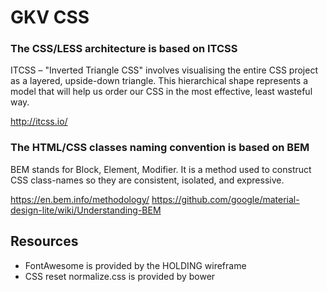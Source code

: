# GKV CSS

### The CSS/LESS architecture is based on ITCSS

ITCSS – "Inverted Triangle CSS" involves visualising the entire CSS project as a layered,
upside-down triangle. This hierarchical shape represents a model that will help us order our CSS in
the most effective, least wasteful way.

http://itcss.io/

### The HTML/CSS classes naming convention is based on BEM

BEM stands for Block, Element, Modifier. It is a method used to construct CSS class-names so they are consistent, isolated, and expressive.

https://en.bem.info/methodology/
https://github.com/google/material-design-lite/wiki/Understanding-BEM

## Resources

- FontAwesome is provided by the HOLDING wireframe
- CSS reset normalize.css is provided by bower